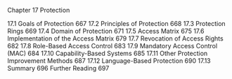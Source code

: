 

Chapter 17 Protection

17.1 Goals of Protection 667
17.2 Principles of Protection 668
17.3 Protection Rings 669
17.4 Domain of Protection 671
17.5 Access Matrix 675
17.6 Implementation of the Access
Matrix 679
17.7 Revocation of Access Rights 682
17.8 Role-Based Access Control 683
17.9 Mandatory Access Control
(MAC) 684
17.10 Capability-Based Systems 685
17.11 Other Protection Improvement
Methods 687
17.12 Language-Based Protection 690
17.13 Summary 696
Further Reading 697